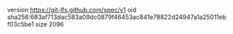 version https://git-lfs.github.com/spec/v1
oid sha256:683af713dac583a09dc0879f46453ac841e78822d24947a1a25011ebf03c5be1
size 2096
